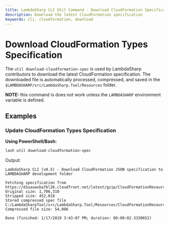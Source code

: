 ```yaml
---
title: LambdaSharp CLI Util Command - Download CloudFormation Specification
description: Download the latest CloudFormation specification
keywords: cli, cloudformation, download
---
```

# Download CloudFormation Types Specification

The `util download-cloudformation-spec` is used by LambdaSharp contributors to download the latest CloudFormation specification. The downloaded file is automatically processed, compressed, and saved in the `$LAMBDASHARP/src/LambdaSharp.Tool/Resources` folder.

**NOTE:** this command is does not work unless the `LAMBDASHARP` environment variable is defined.

## Examples

### Update CloudFormation Types Specification

__Using PowerShell/Bash:__
```bash
lash util download-cloudformation-spec
```

Output:
```
LambdaSharp CLI (v0.5) - Download CloudFormation JSON specification to LAMBDASHARP development folder

Fetching specification from https://d1uauaxba7bl26.cloudfront.net/latest/gzip/CloudFormationResourceSpecification.json
Original size: 1,706,310
Stripped size: 452,018
Stored compressed spec file C:/LambdaSharpTool/src/LambdaSharp.Tool/Resources/CloudFormationResourceSpecification.json.gz
Compressed file size: 54,086

Done (finished: 1/17/2019 3:43:07 PM; duration: 00:00:02.3330652)
```
